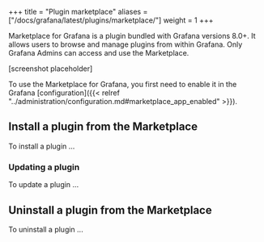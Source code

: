 +++
title = "Plugin marketplace"
aliases = ["/docs/grafana/latest/plugins/marketplace/"]
weight = 1
+++

Marketplace for Grafana is a plugin bundled with Grafana versions 8.0+. It allows users to browse and manage plugins from within Grafana. Only Grafana Admins can access and use the Marketplace.

[screenshot placeholder]

To use the Marketplace for Grafana, you first need to enable it in the Grafana [configuration]({{< relref "../administration/configuration.md#marketplace_app_enabled" >}}).

## Install a plugin from the Marketplace
To install a plugin ...

### Updating a plugin
To update a plugin ...

## Uninstall a plugin from the Marketplace
To uninstall a plugin ...
